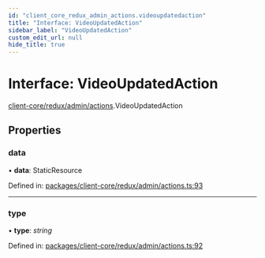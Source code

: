 ```yaml
---
id: "client_core_redux_admin_actions.videoupdatedaction"
title: "Interface: VideoUpdatedAction"
sidebar_label: "VideoUpdatedAction"
custom_edit_url: null
hide_title: true
---
```


# Interface: VideoUpdatedAction

[client-core/redux/admin/actions](../modules/client_core_redux_admin_actions.md).VideoUpdatedAction

## Properties

### data

• **data**: StaticResource

Defined in: [packages/client-core/redux/admin/actions.ts:93](https://github.com/xr3ngine/xr3ngine/blob/9d253dc38/packages/client-core/redux/admin/actions.ts#L93)

___

### type

• **type**: *string*

Defined in: [packages/client-core/redux/admin/actions.ts:92](https://github.com/xr3ngine/xr3ngine/blob/9d253dc38/packages/client-core/redux/admin/actions.ts#L92)
